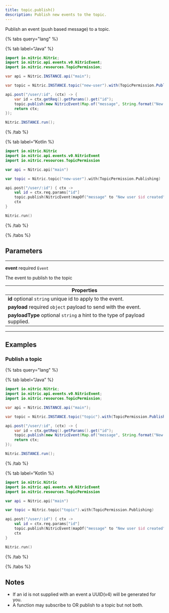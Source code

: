 ```yaml
---
title: topic.publish()
description: Publish new events to the topic.
---
```


Publish an event (push based message) to a topic.

{% tabs query="lang" %}

{% tab label=“Java” %}

```java
import io.nitric.Nitric;
import io.nitric.api.events.v0.NitricEvent;
import io.nitric.resources.TopicPermission;

var api = Nitric.INSTANCE.api("main");

var topic = Nitric.INSTANCE.topic("new-user").with(TopicPermission.Publishing);

api.post("/user/:id", (ctx) -> {
    var id = ctx.getReq().getParams().get("id");
    topic.publish(new NitricEvent(Map.of("message", String.format("New user %s created", id)), "1234", "none"));
    return ctx;
});

Nitric.INSTANCE.run();
```

{% /tab %}

{% tab label=“Kotlin %}

```kotlin
import io.nitric.Nitric
import io.nitric.api.events.v0.NitricEvent
import io.nitric.resources.TopicPermission

var api = Nitric.api("main")

var topic = Nitric.topic("new-user").with(TopicPermission.Publishing)

api.post("/user/:id") { ctx ->
    val id = ctx.req.params["id"]
    topic.publish(NitricEvent(mapOf("message" to "New user $id created"), "1234", "none"))
    ctx
}

Nitric.run()
```

{% /tab %}

{% /tabs %}

## Parameters

---

**event** required `Event`

The event to publish to the topic

| Properties                                                                |
| ------------------------------------------------------------------------- |
| **id** optional `string` unique id to apply to the event.                 |
| **payload** required `object` payload to send with the event.             |
| **payloadType** optional `string` a hint to the type of payload supplied. |

---

## Examples

### Publish a topic

{% tabs query="lang" %}

{% tab label=“Java” %}

```java
import io.nitric.Nitric;
import io.nitric.api.events.v0.NitricEvent;
import io.nitric.resources.TopicPermission;

var api = Nitric.INSTANCE.api("main");

var topic = Nitric.INSTANCE.topic("topic").with(TopicPermission.Publishing);

api.post("/user/:id", (ctx) -> {
    var id = ctx.getReq().getParams().get("id");
    topic.publish(new NitricEvent(Map.of("message", String.format("New user %s created", id)), "1234", "none"));
    return ctx;
});

Nitric.INSTANCE.run();
```

{% /tab %}

{% tab label=“Kotlin %}

```kotlin
import io.nitric.Nitric
import io.nitric.api.events.v0.NitricEvent
import io.nitric.resources.TopicPermission

var api = Nitric.api("main")

var topic = Nitric.topic("topic").with(TopicPermission.Publishing)

api.post("/user/:id") { ctx ->
    val id = ctx.req.params["id"]
    topic.publish(NitricEvent(mapOf("message" to "New user $id created"), "1234", "none"))
    ctx
}

Nitric.run()
```

{% /tab %}

{% /tabs %}

## Notes

- If an id is not supplied with an event a UUID(v4) will be generated for you.
- A function may subscribe to OR publish to a topic but not both.
